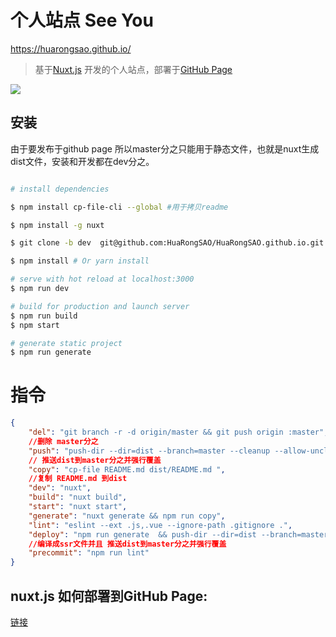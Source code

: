 # 个人站点 See You

https://huarongsao.github.io/
> 基于[Nuxt.js](https://zh.nuxtjs.org) 开发的个人站点，部署于[GitHub Page](https://pages.github.com/)

![](https://hbimg.b0.upaiyun.com/999f6fc1aff3cb5c3f6a456be4062c095d6c7c7e41cd2-a3mCeu)

## 安装
由于要发布于github page 所以master分之只能用于静态文件，也就是nuxt生成dist文件，安装和开发都在dev分之。
``` bash

# install dependencies

$ npm install cp-file-cli --global #用于拷贝readme

$ npm install -g nuxt

$ git clone -b dev  git@github.com:HuaRongSAO/HuaRongSAO.github.io.git

$ npm install # Or yarn install

# serve with hot reload at localhost:3000
$ npm run dev

# build for production and launch server
$ npm run build
$ npm start

# generate static project
$ npm run generate
```
# 指令
```json
{
    "del": "git branch -r -d origin/master && git push origin :master",
    //删除 master分之
    "push": "push-dir --dir=dist --branch=master --cleanup --allow-unclean",
    // 推送dist到master分之并强行覆盖
    "copy": "cp-file README.md dist/README.md ",
    //复制 README.md 到dist
    "dev": "nuxt",
    "build": "nuxt build",
    "start": "nuxt start",
    "generate": "nuxt generate && npm run copy",
    "lint": "eslint --ext .js,.vue --ignore-path .gitignore .",
    "deploy": "npm run generate  && push-dir --dir=dist --branch=master --cleanup --allow-unclean",
    //编译成ssr文件并且 推送dist到master分之并强行覆盖    
    "precommit": "npm run lint"
}
```
## nuxt.js 如何部署到GitHub Page:
[链接](https://zh.nuxtjs.org/faq/github-pages)
